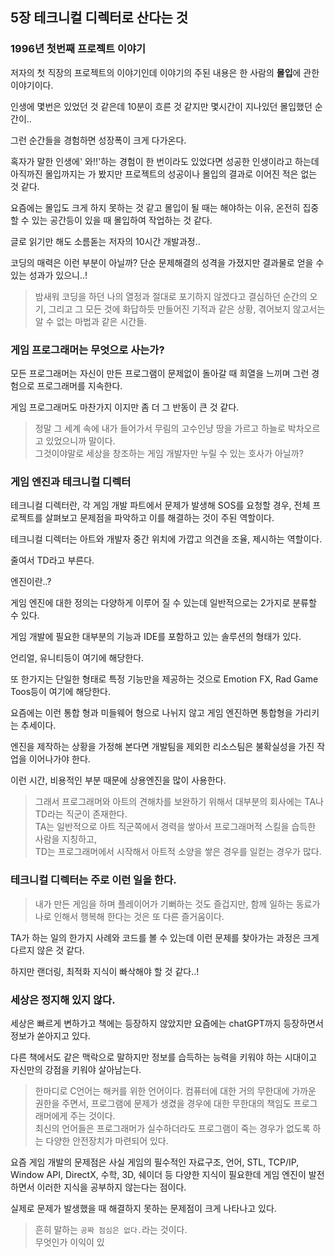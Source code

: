 ## 5장 테크니컬 디렉터로 산다는 것

### 1996년 첫번째 프로젝트 이야기

저자의 첫 직장의 프로젝트의 이야기인데 이야기의 주된 내용은 한 사람의 **몰입**에 관한 이야기이다.

인생에 몇번은 있었던 것 같은데 10분이 흐른 것 같지만 몇시간이 지나있던 몰입했던 순간이.. 

그런 순간들을 경험하면 성장폭이 크게 다가온다.  

혹자가 말한 인생에' 와!!'하는 경험이 한 번이라도 있었다면 성공한 인생이라고 하는데 아직까진 몰입까지는 가 봤지만 프로젝트의 성공이나 몰입의 결과로 이어진 적은 없는 것 같다.

요즘에는 몰입도 크게 하지 못하는 것 같고 몰입이 될 때는 해야하는 이유, 온전히 집중할 수 있는 공간등이 있을 때 몰입하여 작업하는 것 같다.

글로 읽기만 해도 소름돋는 저자의 10시간 개발과정..

코딩의 매력은 이런 부분이 아닐까? 단순 문제해결의 성격을 가졌지만 결과물로 얻을 수 있는 성과가 있으니..!

> 밤새워 코딩을 하던 나의 열정과 절대로 포기하지 않겠다고 결심하던 순간의 오기, 그리고 그 모든 것에 화답하듯 만들어진 기적과 같은 상황, 겪어보지 않고서는 알 수 없는 마법과 같은 시간들.

### 게임 프로그래머는 무엇으로 사는가?

모든 프로그래머는 자신이 만든 프로그램이 문제없이 돌아갈 때 희열을 느끼며 그런 경험으로 프로그래머를 지속한다.

게임 프로그래머도 마찬가지 이지만 좀 더 그 반동이 큰 것 같다.

> 정말 그 세계 속에 내가 들어가서 무림의 고수인냥 땅을 가르고 하늘로 박차오르고 있었으니까 말이다.  
> 그것이야말로 세상을 창조하는 게임 개발자만 누릴 수 있는 호사가 아닐까?  

### 게임 엔진과 테크니컬 디렉터

테크니컬 디렉터란, 각 게임 개발 파트에서 문제가 발생해 SOS를 요청할 경우, 전체 프로젝트를 살펴보고 문제점을 파악하고 이를 해결하는 것이 주된 역할이다.

테크니컬 디렉터는 아트와 개발자 중간 위치에 가깝고 의견을 조율, 제시하는 역할이다.

줄여서 TD라고 부른다.

엔진이란..?  

게임 엔진에 대한 정의는 다양하게 이루어 질 수 있는데 일반적으로는 2가지로 분류할 수 있다.

게임 개발에 필요한 대부분의 기능과 IDE를 포함하고 있는 솔루션의 형태가 있다.  

언리얼, 유니티등이 여기에 해당한다.

또 한가지는 단일한 형태로 특정 기능만을 제공하는 것으로 Emotion FX, Rad Game Toos등이 여기에 해당한다.

요즘에는 이런 통합 형과 미들웨어 형으로 나뉘지 않고 게임 엔진하면 통합형을 가리키는 추세이다.

엔진을 제작하는 상황을 가정해 본다면 개발팀을 제외한 리소스팀은 불확실성을 가진 작업을 이어나가야 한다.

이런 시간, 비용적인 부분 때문에 상용엔진을 많이 사용한다.

> 그래서 프로그래머와 아트의 견해차를 보완하기 위해서 대부분의 회사에는 TA나 TD라는 직군이 존재한다.  
> TA는 일반적으로 아트 직군쪽에서 경력을 쌓아서 프로그래머적 스킬을 습득한 사람을 지칭하고,  
> TD는 프로그래머에서 시작해서 아트적 소양을 쌓은 경우를 일컫는 경우가 많다.

### 테크니컬 디렉터는 주로 이런 일을 한다.

> 내가 만든 게임을 하며 플레이어가 기뻐하는 것도 즐겁지만, 함께 일하는 동료가 나로 인해서 행복해 한다는 것은 또 다른 즐거움이다.

TA가 하는 일의 한가지 사례와 코드를 볼 수 있는데 이런 문제를 찾아가는 과정은 크게 다르지 않은 것 같다.

하지만 랜더링, 최적화 지식이 빠삭해야 할 것 같다..!

### 세상은 정지해 있지 않다.

세상은 빠르게 변하가고 책에는 등장하지 않았지만 요즘에는 chatGPT까지 등장하면서 정보가 쏟아지고 있다.

다른 책에서도 같은 맥락으로 말하지만 정보를 습득하는 능력을 키워야 하는 시대이고 자신만의 강점을 키워야 살아남는다.

> 한마디로 C언어는 해커를 위한 언어이다. 컴퓨터에 대한 거의 무한대에 가까운 권한을 주면서, 프로그램에 문제가 생겼을 경우에 대한 무한대의 책임도 프로그래머에게 주는 것이다.  
> 최신의 언어들은 프로그래머가 실수하더라도 프로그램이 죽는 경우가 없도록 하는 다양한 안전장치가 마련되어 있다.  

요즘 게임 개발의 문제점은 사실 게임의 필수적인 자료구조, 언어, STL, TCP/IP, Window API, DirectX, 수학, 3D, 쉐이더 등 다양한 지식이 필요한데 게임 엔진이 발전하면서 이러한 지식을 공부하지 않는다는 점이다.

실제로 문제가 발생했을 때 해결하지 못하는 문제점이 크게 나타나고 있다.

> 흔히 말하는 `공짜 점심은 없다.`라는 것이다.  
> 무엇인가 이익이 있
